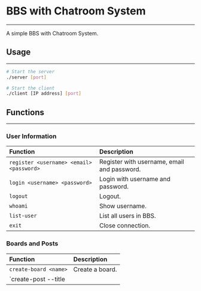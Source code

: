 # BBS with Chatroom System

---

A simple BBS with Chatroom System.



## Usage

---

```bash
# Start the server
./server [port]

# Start the client
./client [IP address] [port]
```



## Functions

---

### User Information

| Function                                 | Description                                 |
|:---------------------------------------- |:------------------------------------------- |
| `register <username> <email> <password>` | Register with username, email and password. |
| `login <username> <password>`            | Login with username and password.           |
| `logout`                                 | Logout.                                     |
| `whoami`                                 | Show username.                              |
| `list-user`                              | List all users in BBS.                      |
| `exit`                                   | Close connection.                           |

### Boards and Posts

| Function                                                        | Description                                          |
|:--------------------------------------------------------------- |:---------------------------------------------------- |
| `create-board <name>`                                           | Create a board.                                      |
| `create-post <board-name> --title <title> --content <content>`` | Create a post.                                       |
| `list-board`                                                    | List all boards in BBS.                              |
| `list-post <board-name>`                                        | List all posts in a board.                           |
| `read <post-S/N>`                                               | Show the post which S/N is <post-S/N>.               |
| `delete-post <post-S/N>`                                        | Delete the post which S/N is <post-S/N>.             |
| `update-post <post-S/N> --title/content <new>`                  | Update the post which S/N is <post-S/N>.             |
| `comment <post-S/N> <comment>`                                  | Leave a comment at the post which S/N is <post-S/N>. |

### Chat Room

| Function                        | Description                                                      |
|:------------------------------- |:---------------------------------------------------------------- |
| `create-chatroom <port>`        | Create a chatroom which is named in the client-side.             |
| `list-chatroom`                 | List all Chatroom name and chatroom status (open or close).      |
| `join-chatroom <chatroom_name>` | Join a chatroom server.                                          |
| `attach`                        | Attach the chatroom. (The instruction is for the chatroom owner) |
| `restart-chatroom`              | Restart the chatroom, when the chatroom is closed.               |

### In Chatroom

| Function         | Description                                                                                    |
|:---------------- |:---------------------------------------------------------------------------------------------- |
| `leave-chatroom` | Leave chatroom.                                                                                |
| `detach`         | Detach the chatroom but do not close the chatroom. (The instruction is for the chatroom owner) |
